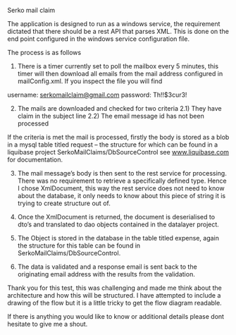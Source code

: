 Serko mail claim

The application is designed to run as a windows service, the requirement dictated that there should be a rest API that parses XML. This is done on the end point configured in the windows service configuration file.

The process is as follows

1) There is a timer currently set to poll the mailbox every 5 minutes, this timer will then download all emails from the mail address configured in mailConfig.xml. If you inspect the file you will find

username: serkomailclaim@gmail.com
password: Th!$!$$3cur3!

2) The mails are downloaded and checked for two criteria
	2.1) They have claim in the subject line
	2.2) The email message id has not been processed

If the criteria is met the mail is processed, firstly the body is stored as a blob in a mysql table titled request – the structure for which can be found in a liquibase project SerkoMailClaims/DbSourceControl see www.liquibase.com for documentation.

3) The mail message’s body is then sent to the rest service for processing. There was no requirement to retrieve a specifically       defined type. Hence I chose XmlDocument, this way the rest service does not need to know about the database, it only needs to know about this piece of string it is trying to create structure out of.

4) Once the XmlDocument is returned, the document is deserialised to dto’s and translated to dao objects contained in the datalayer project.

5) The Object is stored in the database in the table titled expense, again the structure for this table can be found in SerkoMailClaims/DbSourceControl.

6) The data is validated and a response email is sent back to the originating email address with the results from the validation.


Thank you for this test, this was challenging and made me think about the architecture and how this will be structured. I have attempted to include a drawing of the flow but it is a little tricky to get the flow diagram readable.

If there is anything you would like to know or additional details please dont hesitate to give me a shout.
